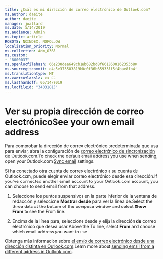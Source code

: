 ```yaml
---
title: ¿Cuál es mi dirección de correo electrónico de Outlook.com?
ms.author: daeite
author: daeite
manager: joallard
ms.date: 5/14/2019
ms.audience: Admin
ms.topic: article
ROBOTS: NOINDEX, NOFOLLOW
localization_priority: Normal
ms.collection: Adm_O365
ms.custom:
- "8000037"
ms.openlocfilehash: 66e230dea649cb1eb682bd8f6618600162353b88
ms.sourcegitcommit: e4e5e373503819b0c0f36b659337f5f4bae8fb4f
ms.translationtype: MT
ms.contentlocale: es-ES
ms.lasthandoff: 05/14/2019
ms.locfileid: "34031815"
---
```

# <a name="see-your-own-email-address"></a><span data-ttu-id="2722b-102">Ver su propia dirección de correo electrónico</span><span class="sxs-lookup"><span data-stu-id="2722b-102">See your own email address</span></span>

<span data-ttu-id="2722b-103">Para comprobar la dirección de correo electrónico predeterminada que usa para enviar, abra la configuración de [correo electrónico de sincronización](https://outlook.live.com/mail/options/mail/accounts) de Outlook.com.</span><span class="sxs-lookup"><span data-stu-id="2722b-103">To check the default email address you use when sending, open your Outlook.com [Sync email](https://outlook.live.com/mail/options/mail/accounts) settings.</span></span>

<span data-ttu-id="2722b-104">Si ha conectado otra cuenta de correo electrónico a su cuenta de Outlook.com, puede elegir enviar correo electrónico desde esa dirección.</span><span class="sxs-lookup"><span data-stu-id="2722b-104">If you've connected another email account to your Outlook.com account, you can choose to send email from that address.</span></span>

1. <span data-ttu-id="2722b-105">Seleccione los puntos suspensivos en la parte inferior de la ventana de redacción y seleccione **Mostrar desde** para ver la línea de.</span><span class="sxs-lookup"><span data-stu-id="2722b-105">Select the three dots at the bottom of the compose window and select **Show From** to see the From line.</span></span>

2. <span data-ttu-id="2722b-106">Encima de la línea para, seleccione desde y elija la dirección **de** correo electrónico que desea usar.</span><span class="sxs-lookup"><span data-stu-id="2722b-106">Above the To line, select **From** and choose which email address you want to use.</span></span>

<span data-ttu-id="2722b-107">Obtenga más información sobre [el envío de correo electrónico desde una dirección distinta en Outlook.com](https://support.office.com/article/ccba89cb-141c-4a36-8c56-6d16a8556d2e).</span><span class="sxs-lookup"><span data-stu-id="2722b-107">Learn more about [sending email from a different address in Outlook.com](https://support.office.com/article/ccba89cb-141c-4a36-8c56-6d16a8556d2e).</span></span>
